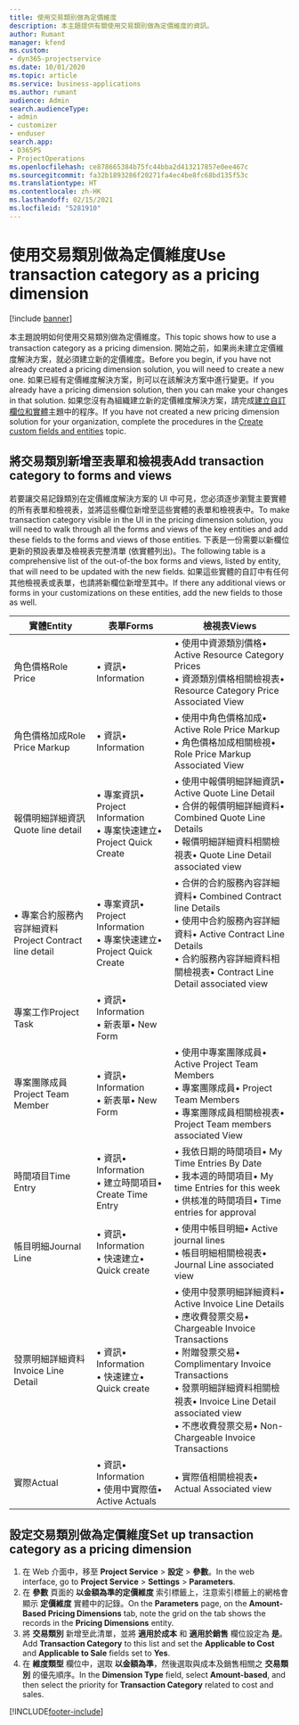 ```yaml
---
title: 使用交易類別做為定價維度
description: 本主題提供有關使用交易類別做為定價維度的資訊。
author: Rumant
manager: kfend
ms.custom:
- dyn365-projectservice
ms.date: 10/01/2020
ms.topic: article
ms.service: business-applications
ms.author: rumant
audience: Admin
search.audienceType:
- admin
- customizer
- enduser
search.app:
- D365PS
- ProjectOperations
ms.openlocfilehash: ce878665384b75fc44bba2d413217857e0ee467c
ms.sourcegitcommit: fa32b1893286f20271fa4ec4be8fc68bd135f53c
ms.translationtype: HT
ms.contentlocale: zh-HK
ms.lasthandoff: 02/15/2021
ms.locfileid: "5281910"
---
```

# <a name="use-transaction-category-as-a-pricing-dimension"></a><span data-ttu-id="b78e7-103">使用交易類別做為定價維度</span><span class="sxs-lookup"><span data-stu-id="b78e7-103">Use transaction category as a pricing dimension</span></span>

[!include [banner](../includes/psa-now-project-operations.md)]

<span data-ttu-id="b78e7-104">本主題說明如何使用交易類別做為定價維度。</span><span class="sxs-lookup"><span data-stu-id="b78e7-104">This topic shows how to use a transaction category as a pricing dimension.</span></span> <span data-ttu-id="b78e7-105">開始之前，如果尚未建立定價維度解決方案，就必須建立新的定價維度。</span><span class="sxs-lookup"><span data-stu-id="b78e7-105">Before you begin, if you have not already created a pricing dimension solution, you will need to create a new one.</span></span> <span data-ttu-id="b78e7-106">如果已經有定價維度解決方案，則可以在該解決方案中進行變更。</span><span class="sxs-lookup"><span data-stu-id="b78e7-106">If you already have a pricing dimension solution, then you can make your changes in that solution.</span></span> <span data-ttu-id="b78e7-107">如果您沒有為組織建立新的定價維度解決方案，請完成[建立自訂欄位和實體](create-custom-fields-entities.md)主題中的程序。</span><span class="sxs-lookup"><span data-stu-id="b78e7-107">If you have not created a new pricing dimension solution for your organization, complete the procedures in the [Create custom fields and entities](create-custom-fields-entities.md) topic.</span></span>

## <a name="add-transaction-category-to-forms-and-views"></a><span data-ttu-id="b78e7-108">將交易類別新增至表單和檢視表</span><span class="sxs-lookup"><span data-stu-id="b78e7-108">Add transaction category to forms and views</span></span>
<span data-ttu-id="b78e7-109">若要讓交易記錄類別在定價維度解決方案的 UI 中可見，您必須逐步瀏覽主要實體的所有表單和檢視表，並將這些欄位新增至這些實體的表單和檢視表中。</span><span class="sxs-lookup"><span data-stu-id="b78e7-109">To make transaction category visible in the UI in the pricing dimension solution, you will need to walk through all the forms and views of the key entities and add these fields to the forms and views of those entities.</span></span>
<span data-ttu-id="b78e7-110">下表是一份需要以新欄位更新的預設表單及檢視表完整清單 (依實體列出)。</span><span class="sxs-lookup"><span data-stu-id="b78e7-110">The following table is a comprehensive list of the out-of-the box forms and views, listed by entity, that will need to be updated with the new fields.</span></span> <span data-ttu-id="b78e7-111">如果這些實體的自訂中有任何其他檢視表或表單，也請將新欄位新增至其中。</span><span class="sxs-lookup"><span data-stu-id="b78e7-111">If there any additional views or forms in your customizations on these entities, add the new fields to those as well.</span></span>

|  <span data-ttu-id="b78e7-112">實體</span><span class="sxs-lookup"><span data-stu-id="b78e7-112">Entity</span></span>        | <span data-ttu-id="b78e7-113">表單</span><span class="sxs-lookup"><span data-stu-id="b78e7-113">Forms</span></span>     |<span data-ttu-id="b78e7-114">檢視表</span><span class="sxs-lookup"><span data-stu-id="b78e7-114">Views</span></span>        |
| ------------------------------|---------------------------------|----------------------------------|
|  <span data-ttu-id="b78e7-115">角色價格</span><span class="sxs-lookup"><span data-stu-id="b78e7-115">Role Price</span></span>|<span data-ttu-id="b78e7-116">• 資訊</span><span class="sxs-lookup"><span data-stu-id="b78e7-116">• Information</span></span> |<span data-ttu-id="b78e7-117">• 使用中資源類別價格</span><span class="sxs-lookup"><span data-stu-id="b78e7-117">• Active Resource Category Prices</span></span><br> <span data-ttu-id="b78e7-118">• 資源類別價格相關檢視表</span><span class="sxs-lookup"><span data-stu-id="b78e7-118">• Resource Category Price Associated View</span></span>|
|  <span data-ttu-id="b78e7-119">角色價格加成</span><span class="sxs-lookup"><span data-stu-id="b78e7-119">Role Price Markup</span></span>|<span data-ttu-id="b78e7-120">• 資訊</span><span class="sxs-lookup"><span data-stu-id="b78e7-120">• Information</span></span>|<span data-ttu-id="b78e7-121">• 使用中角色價格加成</span><span class="sxs-lookup"><span data-stu-id="b78e7-121">• Active Role Price Markup</span></span><br><span data-ttu-id="b78e7-122">• 角色價格加成相關檢視</span><span class="sxs-lookup"><span data-stu-id="b78e7-122">• Role Price Markup Associated View</span></span>|
|  <span data-ttu-id="b78e7-123">報價明細詳細資訊</span><span class="sxs-lookup"><span data-stu-id="b78e7-123">Quote line detail</span></span>|<span data-ttu-id="b78e7-124">• 專案資訊</span><span class="sxs-lookup"><span data-stu-id="b78e7-124">• Project Information</span></span><br><span data-ttu-id="b78e7-125">• 專案快速建立</span><span class="sxs-lookup"><span data-stu-id="b78e7-125">• Project Quick Create</span></span>|<span data-ttu-id="b78e7-126">• 使用中報價明細詳細資訊</span><span class="sxs-lookup"><span data-stu-id="b78e7-126">• Active Quote Line Detail</span></span><br><span data-ttu-id="b78e7-127">• 合併的報價明細詳細資料</span><span class="sxs-lookup"><span data-stu-id="b78e7-127">• Combined Quote Line Details</span></span><br><span data-ttu-id="b78e7-128">• 報價明細詳細資料相關檢視表</span><span class="sxs-lookup"><span data-stu-id="b78e7-128">• Quote Line Detail associated view</span></span>|
|  <span data-ttu-id="b78e7-129">• 專案合約服務內容詳細資料</span><span class="sxs-lookup"><span data-stu-id="b78e7-129">Project Contract line detail</span></span>|<span data-ttu-id="b78e7-130">• 專案資訊</span><span class="sxs-lookup"><span data-stu-id="b78e7-130">• Project Information</span></span><br><span data-ttu-id="b78e7-131">• 專案快速建立</span><span class="sxs-lookup"><span data-stu-id="b78e7-131">• Project Quick Create</span></span>|<span data-ttu-id="b78e7-132">• 合併的合約服務內容詳細資料</span><span class="sxs-lookup"><span data-stu-id="b78e7-132">• Combined Contract line Details</span></span><br><span data-ttu-id="b78e7-133">• 使用中合約服務內容詳細資料</span><span class="sxs-lookup"><span data-stu-id="b78e7-133">• Active Contract Line Details</span></span><br><span data-ttu-id="b78e7-134">• 合約服務內容詳細資料相關檢視表</span><span class="sxs-lookup"><span data-stu-id="b78e7-134">• Contract Line Detail associated view</span></span>|
|  <span data-ttu-id="b78e7-135">專案工作</span><span class="sxs-lookup"><span data-stu-id="b78e7-135">Project Task</span></span>|<span data-ttu-id="b78e7-136">• 資訊</span><span class="sxs-lookup"><span data-stu-id="b78e7-136">• Information</span></span><br><span data-ttu-id="b78e7-137">• 新表單</span><span class="sxs-lookup"><span data-stu-id="b78e7-137">• New Form</span></span>||
|  <span data-ttu-id="b78e7-138">專案團隊成員</span><span class="sxs-lookup"><span data-stu-id="b78e7-138">Project Team Member</span></span>|<span data-ttu-id="b78e7-139">• 資訊</span><span class="sxs-lookup"><span data-stu-id="b78e7-139">• Information</span></span><br><span data-ttu-id="b78e7-140">• 新表單</span><span class="sxs-lookup"><span data-stu-id="b78e7-140">• New Form</span></span>|<span data-ttu-id="b78e7-141">• 使用中專案團隊成員</span><span class="sxs-lookup"><span data-stu-id="b78e7-141">• Active Project Team Members</span></span><br><span data-ttu-id="b78e7-142">• 專案團隊成員</span><span class="sxs-lookup"><span data-stu-id="b78e7-142">• Project Team Members</span></span><br><span data-ttu-id="b78e7-143">• 專案團隊成員相關檢視表</span><span class="sxs-lookup"><span data-stu-id="b78e7-143">• Project Team members associated View</span></span>|
|  <span data-ttu-id="b78e7-144">時間項目</span><span class="sxs-lookup"><span data-stu-id="b78e7-144">Time Entry</span></span>|<span data-ttu-id="b78e7-145">• 資訊</span><span class="sxs-lookup"><span data-stu-id="b78e7-145">• Information</span></span><br><span data-ttu-id="b78e7-146">• 建立時間項目</span><span class="sxs-lookup"><span data-stu-id="b78e7-146">• Create Time Entry</span></span>|<span data-ttu-id="b78e7-147">• 我依日期的時間項目</span><span class="sxs-lookup"><span data-stu-id="b78e7-147">• My Time Entries By Date</span></span><br><span data-ttu-id="b78e7-148">• 我本週的時間項目</span><span class="sxs-lookup"><span data-stu-id="b78e7-148">• My time Entries for this week</span></span><br><span data-ttu-id="b78e7-149">• 供核准的時間項目</span><span class="sxs-lookup"><span data-stu-id="b78e7-149">• Time entries for approval</span></span>|
|  <span data-ttu-id="b78e7-150">帳目明細</span><span class="sxs-lookup"><span data-stu-id="b78e7-150">Journal Line</span></span>|<span data-ttu-id="b78e7-151">• 資訊</span><span class="sxs-lookup"><span data-stu-id="b78e7-151">• Information</span></span><br><span data-ttu-id="b78e7-152">• 快速建立</span><span class="sxs-lookup"><span data-stu-id="b78e7-152">• Quick create</span></span>|<span data-ttu-id="b78e7-153">• 使用中帳目明細</span><span class="sxs-lookup"><span data-stu-id="b78e7-153">• Active journal lines</span></span><br><span data-ttu-id="b78e7-154">• 帳目明細相關檢視表</span><span class="sxs-lookup"><span data-stu-id="b78e7-154">• Journal Line associated view</span></span>|
|  <span data-ttu-id="b78e7-155">發票明細詳細資料</span><span class="sxs-lookup"><span data-stu-id="b78e7-155">Invoice Line Detail</span></span>|<span data-ttu-id="b78e7-156">• 資訊</span><span class="sxs-lookup"><span data-stu-id="b78e7-156">• Information</span></span><br><span data-ttu-id="b78e7-157">• 快速建立</span><span class="sxs-lookup"><span data-stu-id="b78e7-157">• Quick create</span></span>|<span data-ttu-id="b78e7-158">• 使用中發票明細詳細資料</span><span class="sxs-lookup"><span data-stu-id="b78e7-158">• Active Invoice Line Details</span></span><br><span data-ttu-id="b78e7-159">• 應收費發票交易</span><span class="sxs-lookup"><span data-stu-id="b78e7-159">• Chargeable Invoice Transactions</span></span><br><span data-ttu-id="b78e7-160">• 附贈發票交易</span><span class="sxs-lookup"><span data-stu-id="b78e7-160">• Complimentary Invoice Transactions</span></span><br><span data-ttu-id="b78e7-161">• 發票明細詳細資料相關檢視表</span><span class="sxs-lookup"><span data-stu-id="b78e7-161">• Invoice Line Detail associated view</span></span><br><span data-ttu-id="b78e7-162">• 不應收費發票交易</span><span class="sxs-lookup"><span data-stu-id="b78e7-162">• Non-Chargeable Invoice Transactions</span></span>|
|  <span data-ttu-id="b78e7-163">實際</span><span class="sxs-lookup"><span data-stu-id="b78e7-163">Actual</span></span>|<span data-ttu-id="b78e7-164">• 資訊</span><span class="sxs-lookup"><span data-stu-id="b78e7-164">• Information</span></span><br><span data-ttu-id="b78e7-165">• 使用中實際值</span><span class="sxs-lookup"><span data-stu-id="b78e7-165">• Active Actuals</span></span>|<span data-ttu-id="b78e7-166">• 實際值相關檢視表</span><span class="sxs-lookup"><span data-stu-id="b78e7-166">• Actual Associated view</span></span>|

## <a name="set-up-transaction-category-as-a-pricing-dimension"></a><span data-ttu-id="b78e7-167">設定交易類別做為定價維度</span><span class="sxs-lookup"><span data-stu-id="b78e7-167">Set up transaction category as a pricing dimension</span></span>

1. <span data-ttu-id="b78e7-168">在 Web 介面中，移至 **Project Service** > **設定** > **參數**。</span><span class="sxs-lookup"><span data-stu-id="b78e7-168">In the web interface, go to **Project Service** > **Settings** > **Parameters**.</span></span> 
2. <span data-ttu-id="b78e7-169">在 **參數** 頁面的 **以金額為準的定價維度** 索引標籤上，注意索引標籤上的網格會顯示 **定價維度** 實體中的記錄。</span><span class="sxs-lookup"><span data-stu-id="b78e7-169">On the **Parameters** page, on the **Amount-Based Pricing Dimensions** tab, note the grid on the tab shows the records in the **Pricing Dimensions** entity.</span></span>
3. <span data-ttu-id="b78e7-170">將 **交易類別** 新增至此清單，並將 **適用於成本** 和 **適用於銷售** 欄位設定為 **是**。</span><span class="sxs-lookup"><span data-stu-id="b78e7-170">Add **Transaction Category** to this list and set the **Applicable to Cost** and **Applicable to Sale** fields set to **Yes**.</span></span>
4. <span data-ttu-id="b78e7-171">在 **維度類型** 欄位中，選取 **以金額為準**，然後選取與成本及銷售相關之 **交易類別** 的優先順序。</span><span class="sxs-lookup"><span data-stu-id="b78e7-171">In the **Dimension Type** field, select **Amount-based**, and then select the priority for **Transaction Category** related to cost and sales.</span></span>


[!INCLUDE[footer-include](../includes/footer-banner.md)]